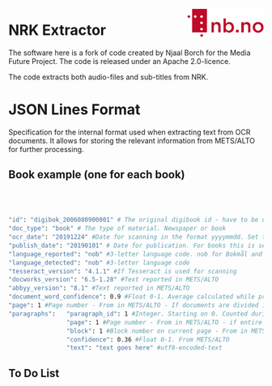 [<img align="right" width="150px" src="../images/nblogo.png">](https://ai.nb.no)
# NRK Extractor
The software here is a fork of code created by Njaal Borch for the Media Future Project. The code is released under an Apache 2.0-licence.

The code extracts both audio-files and sub-titles from NRK.

# JSON Lines Format
Specification for the internal format used when extracting text from OCR documents. It allows for storing the relevant information from METS/ALTO for further processing.

## Book example (one for each book)
```bash



"id": "digibok_2006080900001" # The original digibook id - have to be unique for each jsonl line
"doc_type": "book" # The type of material. Newspaper or book
"ocr_date": "20191224" #Date for scanning in the format yyyymmdd. Set to N/A if not in mods post.
"publish_date": "20190101" # Date for publication. For books this is set to 0101 for the publication year. Set to N/A if not in mods post.
"language_reported": "nob" #3-letter language code. nob for Bokmål and nno for Nynorsk. Only reported for books in METS/ALTO. 
"language_detected": "nob" #3-letter language code
"tesseract_version": "4.1.1" #If Tesseract is used for scanning
"docworks_version": "6.5-1.28" #Text reported in METS/ALTO
"abbyy_version": "8.1" #Text reported in METS/ALTO
"document_word_confidence": 0.9 #Float 0-1. Average calculated while processing. 
"page": 1 #Page number - From in METS/ALTO - If documents are divided into one document per page
"paragraphs":   "paragraph_id": 1 #Integer. Starting on 0. Counted during processing.
                "page": 1 #Page number - From in METS/ALTO - if entire book is one document
                "block": 1 #Block number on current page - From in METS/ALTO
                "confidence": 0.36 #Float 0-1. From METS/ALTO
                "text": "text goes here" #utf8-encoded-text
```


## To Do List
